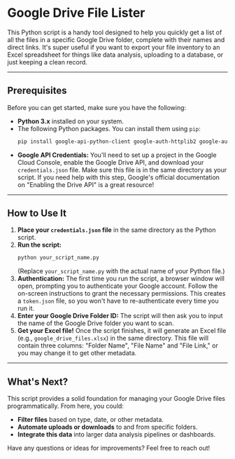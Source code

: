
# Google Drive File Lister

This Python script is a handy tool designed to help you quickly get a list of all the files in a specific Google Drive folder, complete with their names and direct links. It's super useful if you want to export your file inventory to an Excel spreadsheet for things like data analysis, uploading to a database, or just keeping a clean record.

---

## Prerequisites

Before you can get started, make sure you have the following:

* **Python 3.x** installed on your system.
* The following Python packages. You can install them using `pip`:
    ```bash
    pip install google-api-python-client google-auth-httplib2 google-auth-oauthlib pandas xlsxwriter
    ```
* **Google API Credentials:** You'll need to set up a project in the Google Cloud Console, enable the Google Drive API, and download your `credentials.json` file. Make sure this file is in the same directory as your script. If you need help with this step, Google's official documentation on "Enabling the Drive API" is a great resource!

---

## How to Use It

1.  **Place your `credentials.json` file** in the same directory as the Python script.
2.  **Run the script:**
    ```bash
    python your_script_name.py
    ```
    (Replace `your_script_name.py` with the actual name of your Python file.)
3.  **Authentication:** The first time you run the script, a browser window will open, prompting you to authenticate your Google account. Follow the on-screen instructions to grant the necessary permissions. This creates a `token.json` file, so you won't have to re-authenticate every time you run it.
4.  **Enter your Google Drive Folder ID:** The script will then ask you to input the name of the Google Drive folder you want to scan. 
5.  **Get your Excel file!** Once the script finishes, it will generate an Excel file (e.g., `google_drive_files.xlsx`) in the same directory. This file will contain three columns: "Folder Name", "File Name" and "File Link," or you may change it to get other metadata.

---

## What's Next?

This script provides a solid foundation for managing your Google Drive files programmatically. From here, you could:

* **Filter files** based on type, date, or other metadata.
* **Automate uploads or downloads** to and from specific folders.
* **Integrate this data** into larger data analysis pipelines or dashboards.

Have any questions or ideas for improvements? Feel free to reach out!
